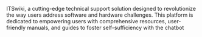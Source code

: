 ITSwiki, a cutting-edge technical support solution designed to revolutionize the way users address software and hardware challenges. This platform is dedicated to empowering users with comprehensive resources, user-friendly manuals, and guides to foster self-sufficiency with the chatbot
